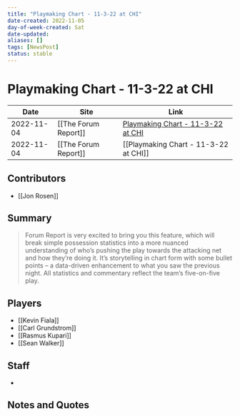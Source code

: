 ```yaml
---
title: "Playmaking Chart - 11-3-22 at CHI"
date-created: 2022-11-05
day-of-week-created: Sat
date-updated: 
aliases: []
tags: [NewsPost]
status: stable
---
```


# Playmaking Chart - 11-3-22 at CHI

| Date       | Site                 | Link                                                                                          |
| ---------- | -------------------- | --------------------------------------------------------------------------------------------- |
| 2022-11-04 | [[The Forum Report]] | [Playmaking Chart - 11-3-22 at CHI](https://theforumreport.com/playmaking-chart-11-3-22-chi/) |
| 2022-11-04 | [[The Forum Report]] | [[Playmaking Chart - 11-3-22 at CHI]]                                                         |

## Contributors
- [[Jon Rosen]]

## Summary
> Forum Report is very excited to bring you this feature, which will break simple possession statistics into a more nuanced understanding of who’s pushing the play towards the attacking net and how they’re doing it. It’s storytelling in chart form with some bullet points – a data-driven enhancement to what you saw the previous night. All statistics and commentary reflect the team’s five-on-five play.

## Players
- [[Kevin Fiala]]
- [[Carl Grundstrom]]
- [[Rasmus Kupari]]
- [[Sean Walker]]

## Staff
- 

## Notes and Quotes
> 

